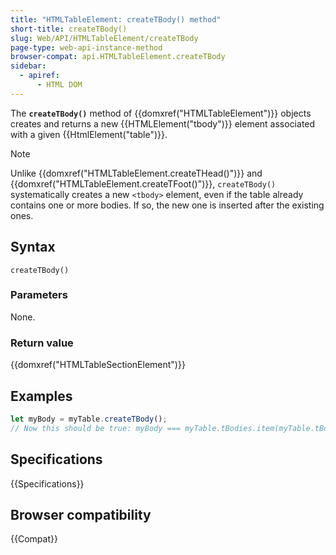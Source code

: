 ```yaml
---
title: "HTMLTableElement: createTBody() method"
short-title: createTBody()
slug: Web/API/HTMLTableElement/createTBody
page-type: web-api-instance-method
browser-compat: api.HTMLTableElement.createTBody
sidebar:
  - apiref:
      - HTML DOM
---
```


The **`createTBody()`** method of
{{domxref("HTMLTableElement")}} objects creates and returns a new
{{HTMLElement("tbody")}} element associated with a given {{HtmlElement("table")}}.

> [!NOTE]
> Unlike {{domxref("HTMLTableElement.createTHead()")}} and
> {{domxref("HTMLTableElement.createTFoot()")}}, `createTBody()`
> systematically creates a new `<tbody>` element, even if the table
> already contains one or more bodies. If so, the new one is inserted after the existing
> ones.

## Syntax

```js-nolint
createTBody()
```

### Parameters

None.

### Return value

{{domxref("HTMLTableSectionElement")}}

## Examples

```js
let myBody = myTable.createTBody();
// Now this should be true: myBody === myTable.tBodies.item(myTable.tBodies.length - 1)
```

## Specifications

{{Specifications}}

## Browser compatibility

{{Compat}}
